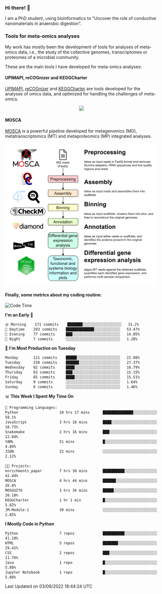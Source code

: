 ### Hi there! 👋

I am a PhD student, using bioinformatics to "Uncover the role of conductive nanomaterials in anaerobic digestion".

### Tools for meta-omics analyses

My work has mostly been the development of tools for analyses of meta-omics data, i.e., the study of the collective genomes, transcriptomes or proteomes of a microbial community.

These are the main tools I have developed for meta-omics analyses:

#### UPIMAPI, reCOGnizer and KEGGCharter

[UPIMAPI](https://github.com/iquasere/UPIMAPI), [reCOGnizer](https://github.com/iquasere/reCOGnizer) and [KEGGCharter](https://github.com/iquasere/KEGGCharter) are tools developed for the analyses of omics data, and optimized for handling the challenges of meta-omics.

<p align="center">
    <img src="assets/annotation_paper.png">
</p>

#### MOSCA

[MOSCA](https://github.com/iquasere/MOSCA) is a powerful pipeline developed for metagenomics (MG), metatranscriptomics (MT) and metaproteomics (MP) integrated analyses.

<p align="center">
    <img src="assets/mosca_workflow.png" align="center" width="700">
</p>


#### Finally, some metrics about my coding routine:

<!--START_SECTION:waka-->
![Code Time](http://img.shields.io/badge/Code%20Time-0%20secs-blue)

**I'm an Early 🐤** 

```text
🌞 Morning    171 commits    ███████░░░░░░░░░░░░░░░░░░   31.2% 
🌆 Daytime    293 commits    █████████████░░░░░░░░░░░░   53.47% 
🌃 Evening    77 commits     ███░░░░░░░░░░░░░░░░░░░░░░   14.05% 
🌙 Night      7 commits      ░░░░░░░░░░░░░░░░░░░░░░░░░   1.28%

```
📅 **I'm Most Productive on Tuesday** 

```text
Monday       121 commits    █████░░░░░░░░░░░░░░░░░░░░   22.08% 
Tuesday      150 commits    ██████░░░░░░░░░░░░░░░░░░░   27.37% 
Wednesday    92 commits     ████░░░░░░░░░░░░░░░░░░░░░   16.79% 
Thursday     83 commits     ███░░░░░░░░░░░░░░░░░░░░░░   15.15% 
Friday       85 commits     ████░░░░░░░░░░░░░░░░░░░░░   15.51% 
Saturday     9 commits      ░░░░░░░░░░░░░░░░░░░░░░░░░   1.64% 
Sunday       8 commits      ░░░░░░░░░░░░░░░░░░░░░░░░░   1.46%

```


📊 **This Week I Spent My Time On** 

```text
💬 Programming Languages: 
Python                   10 hrs 17 mins      ██████████████░░░░░░░░░░░   58.1% 
JavaScript               3 hrs 18 mins       ████░░░░░░░░░░░░░░░░░░░░░   18.73% 
Snakemake                2 hrs 16 mins       ███░░░░░░░░░░░░░░░░░░░░░░   12.84% 
YAML                     51 mins             █░░░░░░░░░░░░░░░░░░░░░░░░   4.89% 
JSON                     22 mins             ░░░░░░░░░░░░░░░░░░░░░░░░░   2.12%

🐱‍💻 Projects: 
enrichments_paper        7 hrs 30 mins       ██████████░░░░░░░░░░░░░░░   42.44% 
MOSCA                    4 hrs 44 mins       ██████░░░░░░░░░░░░░░░░░░░   26.8% 
MOSGUITO                 3 hrs 34 mins       █████░░░░░░░░░░░░░░░░░░░░   20.18% 
KEGGCharter              1 hr 1 min          █░░░░░░░░░░░░░░░░░░░░░░░░   5.82% 
JM-Module-1              30 mins             ░░░░░░░░░░░░░░░░░░░░░░░░░   2.85%

```

**I Mostly Code in Python** 

```text
Python                   7 repos             ██████████░░░░░░░░░░░░░░░   41.18% 
HTML                     5 repos             ███████░░░░░░░░░░░░░░░░░░   29.41% 
CSS                      2 repos             ███░░░░░░░░░░░░░░░░░░░░░░   11.76% 
Java                     1 repo              █░░░░░░░░░░░░░░░░░░░░░░░░   5.88% 
Jupyter Notebook         1 repo              █░░░░░░░░░░░░░░░░░░░░░░░░   5.88%

```



 Last Updated on 03/06/2022 18:44:24 UTC
<!--END_SECTION:waka-->
